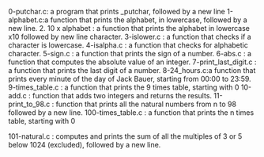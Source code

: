 0-putchar.c: a program that prints _putchar, followed by a new line
1-alphabet.c:a function that prints the alphabet, in lowercase, followed by a new line.
2. 10 x alphabet : a function that prints the alphabet in lowercase x10 followed by new line character.
3-islower.c : a function that checks if a character is lowercase.
4-isalpha.c : a function that checks for alphabetic character.
5-sign.c :  a function that prints the sign of a number.
6-abs.c :  a function that computes the absolute value of an integer.
7-print_last_digit.c : a function that prints the last digit of a number.
8-24_hours.c:a function that prints every minute of the day of Jack Bauer, starting from 00:00 to 23:59.
9-times_table.c : a function that prints the 9 times table, starting with 0
10-add.c : function that adds two integers and returns the results.
11-print_to_98.c : function that prints all the natural numbers from n to 98 followed by a new line.
100-times_table.c : a function that prints the n times table, starting with 0

101-natural.c : computes and prints the sum of all the multiples of 3 or 5 below 1024 (excluded), followed by a new line.
